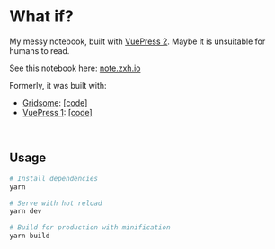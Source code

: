 # What if?

My messy notebook, built with [VuePress 2](https://v2.vuepress.vuejs.org/). Maybe it is unsuitable for humans to read.

See this notebook here: [note.zxh.io](https://note.zxh.io/)

Formerly, it was built with:

- [Gridsome](https://gridsome.org/): [[code]](https://github.com/Renovamen/what-if/tree/gridsome)
- [VuePress 1](https://vuepress.vuejs.org/): [[code]](https://github.com/Renovamen/what-if/tree/vuepress1)


&nbsp;

## Usage

```bash
# Install dependencies
yarn

# Serve with hot reload
yarn dev

# Build for production with minification
yarn build
```
